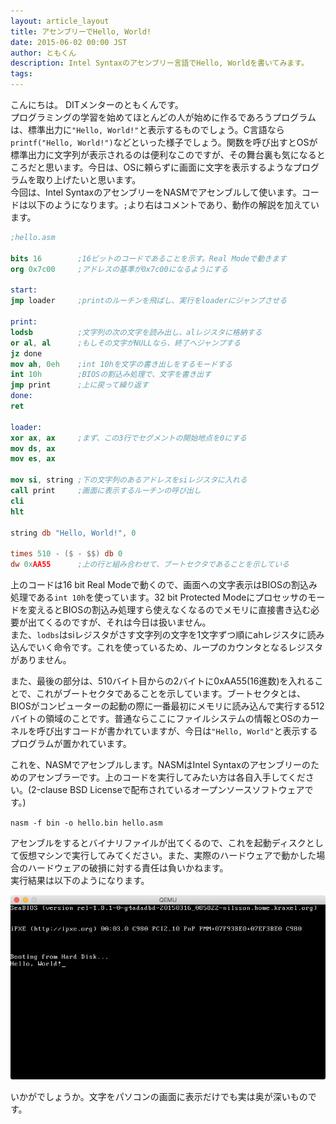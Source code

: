 ```yaml
---
layout: article_layout
title: アセンブリーでHello, World!
date: 2015-06-02 00:00 JST
author: ともくん
description: Intel Syntaxのアセンブリー言語でHello, Worldを書いてみます。
tags:
---
```

こんにちは。 DITメンターのともくんです。  
プログラミングの学習を始めてほとんどの人が始めに作るであろうプログラムは、標準出力に`"Hello, World!"`と表示するものでしょう。C言語なら```printf("Hello, World!")```などといった様子でしょう。関数を呼び出すとOSが標準出力に文字列が表示されるのは便利なこのですが、その舞台裏も気になるところだと思います。今日は、OSに頼らずに画面に文字を表示するようなプログラムを取り上げたいと思います。  
今回は、Intel SyntaxのアセンブリーをNASMでアセンブルして使います。コードは以下のようになります。`;`より右はコメントであり、動作の解説を加えています。 

```nasm
;hello.asm

bits 16        ;16ビットのコードであることを示す。Real Modeで動きます
org 0x7c00     ;アドレスの基準が0x7c00になるようにする

start:
jmp loader     ;printのルーチンを飛ばし、実行をloaderにジャンプさせる

print:
lodsb          ;文字列の次の文字を読み出し、alレジスタに格納する
or al, al      ;もしその文字がNULLなら、終了へジャンプする
jz done
mov ah, 0eh    ;int 10hを文字の書き出しをするモードする
int 10h        ;BIOSの割込み処理で、文字を書き出す
jmp print      ;上に戻って繰り返す
done:
ret

loader:
xor ax, ax     ;まず、この3行でセグメントの開始地点を0にする
mov ds, ax     
mov es, ax     

mov si, string ;下の文字列のあるアドレスをsiレジスタに入れる
call print     ;画面に表示するルーチンの呼び出し
cli
hlt

string db "Hello, World!", 0

times 510 - ($ - $$) db 0
dw 0xAA55      ;上の行と組み合わせて、ブートセクタであることを示している
```  

上のコードは16 bit Real Modeで動くので、画面への文字表示はBIOSの割込み処理である`int 10h`を使っています。32 bit Protected Modeにプロセッサのモードを変えるとBIOSの割込み処理すら使えなくなるのでメモリに直接書き込む必要が出てくるのですが、それは今日は扱いません。  
また、`lodbs`はsiレジスタがさす文字列の文字を1文字ずつ順にahレジスタに読み込んでいく命令です。これを使っているため、ループのカウンタとなるレジスタがありません。  

また、最後の部分は、510バイト目からの2バイトに0xAA55(16進数)を入れることで、これがブートセクタであることを示しています。ブートセクタとは、BIOSがコンピューターの起動の際に一番最初にメモリに読み込んで実行する512バイトの領域のことです。普通ならここにファイルシステムの情報とOSのカーネルを呼び出すコードが書かれていますが、今日は`"Hello, World"`と表示するプログラムが置かれています。  

これを、NASMでアセンブルします。NASMはIntel Syntaxのアセンブリーのためのアセンブラーです。上のコードを実行してみたい方は各自入手してください。(2-clause BSD Licenseで配布されているオープンソースソフトウェアです。)  

`nasm -f bin -o hello.bin hello.asm`  

アセンブルをするとバイナリファイルが出てくるので、これを起動ディスクとして仮想マシンで実行してみてください。また、実際のハードウェアで動かした場合のハードウェアの破損に対する責任は負いかねます。  
実行結果は以下のようになります。  

![実行結果](./2015-06-02/qemu.png "実行結果")

いかがでしょうか。文字をパソコンの画面に表示だけでも実は奥が深いものです。
